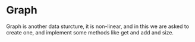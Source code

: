 # Graph

Graph is another data sturcture, it is non-linear, and in this we are asked to create one, and implement some methods like get and add and size.
